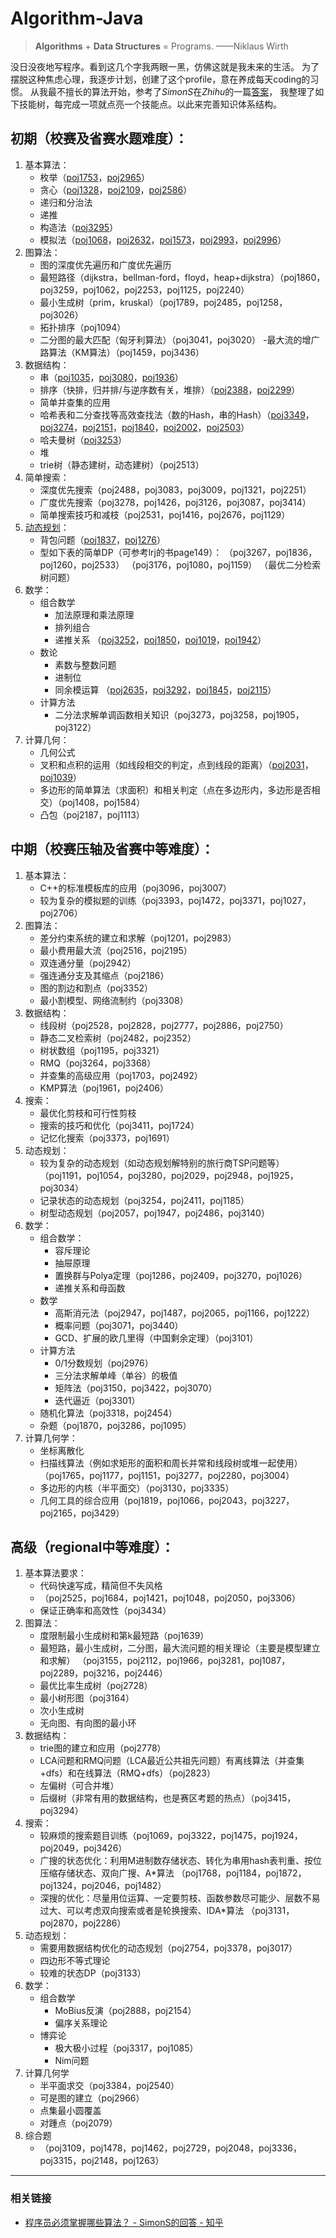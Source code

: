 # Algorithm-Java

> **Algorithms** + **Data Structures** = Programs. ——Niklaus Wirth

没日没夜地写程序。看到这几个字我两眼一黑，仿佛这就是我未来的生活。
为了摆脱这种焦虑心理，我逐步计划，创建了这个profile，意在养成每天coding的习惯。
从我最不擅长的算法开始，参考了*SimonS*在*Zhihu*的一篇[答案](#simons "程序员必须掌握哪些算法？ - SimonS的回答 - 知乎")，
我整理了如下技能树，每完成一项就点亮一个技能点。以此来完善知识体系结构。 

## 初期（校赛及省赛水题难度）：

1. 基本算法：
    - 枚举（[poj1753](src/EarlyStage/BasicAlgs/poj1753.java)，[poj2965](src/EarlyStage/BasicAlgs/poj2965.java)）
    - 贪心（[poj1328](src/EarlyStage/BasicAlgs/poj1328.java)，[poj2109](src/EarlyStage/BasicAlgs/poj2109.java)，[poj2586](src/EarlyStage/BasicAlgs/poj2586.java)）
    - 递归和分治法
    - 递推
    - 构造法（[poj3295](src/EarlyStage/BasicAlgs/poj3295.java)）
    - 模拟法（[poj1068](src/EarlyStage/BasicAlgs/poj1068.java)，[poj2632](src/EarlyStage/BasicAlgs/poj2632.java)，[poj1573](src/EarlyStage/BasicAlgs/poj1573.java)，[poj2993](src/EarlyStage/BasicAlgs/poj2993.java)，[poj2996](src/EarlyStage/BasicAlgs/poj2996.java)）
2. 图算法：
    - 图的深度优先遍历和广度优先遍历
    - 最短路径（dijkstra，bellman-ford，floyd，heap+dijkstra）（poj1860，poj3259，poj1062，poj2253，poj1125，poj2240）
    - 最小生成树（prim，kruskal）（poj1789，poj2485，poj1258，poj3026）
    - 拓扑排序（poj1094）
    - 二分图的最大匹配（匈牙利算法）（poj3041，poj3020）
    -最大流的增广路算法（KM算法）（poj1459，poj3436）
3. 数据结构：
    - 串（[poj1035](src/EarlyStage/DataStructure/poj1035.java)，[poj3080](src/EarlyStage/DataStructure/poj3080.java)，[poj1936](src/EarlyStage/DataStructure/poj1936.java)）
    - 排序（快排，归并排/与逆序数有关，堆排）（[poj2388](src/EarlyStage/DataStructure/poj2388.java)，[poj2299](src/EarlyStage/DataStructure/poj2299.java)）
    - 简单并查集的应用
    - 哈希表和二分查找等高效查找法（数的Hash，串的Hash）（[poj3349](src/EarlyStage/DataStructure/poj3349.java)，[poj3274](src/EarlyStage/DataStructure/poj3274.java)，[poj2151](src/EarlyStage/DataStructure/poj2151.java)，[poj1840](src/EarlyStage/DataStructure/poj1840.java)，[poj2002](src/EarlyStage/DataStructure/poj2002.java)，[poj2503](src/EarlyStage/DataStructure/poj2503.java)）
    - 哈夫曼树（[poj3253](src/EarlyStage/DataStructure/poj3253.java)）
    - 堆
    - trie树（静态建树，动态建树）（poj2513）
4. 简单搜索：
    - 深度优先搜索（poj2488，poj3083，poj3009，poj1321，poj2251）
    - 广度优先搜索（poj3278，poj1426，poj3126，poj3087，poj3414）
    - 简单搜索技巧和减枝（poj2531，poj1416，poj2676，poj1129）
5. [动态规划](src/EarlyStage/DynamicProgramming/README.md)：
    - 背包问题（[poj1837](src/EarlyStage/DynamicProgramming/poj1837.java)，[poj1276](src/EarlyStage/DynamicProgramming/poj1276.java)）
    - 型如下表的简单DP（可参考lrj的书page149）：
      （poj3267，poj1836，poj1260，poj2533）
      （poj3176，poj1080，poj1159）
      （最优二分检索树问题）
6. 数学：
    - 组合数学
        - 加法原理和乘法原理
        - 排列组合
        - 递推关系
    （[poj3252](src/EarlyStage/Mathematics/poj3252.java)，[poj1850](src/EarlyStage/Mathematics/poj1850.java)，[poj1019](src/EarlyStage/Mathematics/poj1019.java)，[poj1942](src/EarlyStage/Mathematics/poj1942.java)）
    - 数论
        - 素数与整数问题
        - 进制位
        - 同余模运算
    （[poj2635](src/EarlyStage/Mathematics/poj2635.java)，[poj3292](src/EarlyStage/Mathematics/poj3292.java)，[poj1845](src/EarlyStage/Mathematics/poj1845.java)，[poj2115](src/EarlyStage/Mathematics/poj2115.java)）
    - 计算方法
        - 二分法求解单调函数相关知识（poj3273，poj3258，poj1905，poj3122）
7. 计算几何：
    - 几何公式
    - 叉积和点积的运用（如线段相交的判定，点到线段的距离）（[poj2031](src/EarlyStage/ComputationalGeometry/poj2031.java)，[poj1039](src/EarlyStage/ComputationalGeometry/poj1039.java)）
    - 多边形的简单算法（求面积）和相关判定（点在多边形内，多边形是否相交）（poj1408，poj1584）
    - 凸包（poj2187，poj1113）
    
## 中期（校赛压轴及省赛中等难度）：
1. 基本算法：
    - C++的标准模板库的应用（poj3096，poj3007）
    - 较为复杂的模拟题的训练（poj3393，poj1472，poj3371，poj1027，poj2706）
2. 图算法：
    - 差分约束系统的建立和求解（poj1201，poj2983）
    - 最小费用最大流（poj2516，poj2195）
    - 双连通分量（poj2942）
    - 强连通分支及其缩点（poj2186）
    - 图的割边和割点（poj3352）
    - 最小割模型、网络流制约（poj3308）
3. 数据结构：
    - 线段树（poj2528，poj2828，poj2777，poj2886，poj2750）
    - 静态二叉检索树（poj2482，poj2352）
    - 树状数组（poj1195，poj3321）
    - RMQ（poj3264，poj3368）
    - 并查集的高级应用（poj1703，poj2492）
    - KMP算法（poj1961，poj2406）
4. 搜索：
    - 最优化剪枝和可行性剪枝
    - 搜索的技巧和优化（poj3411，poj1724）
    - 记忆化搜索（poj3373，poj1691）
5. 动态规划：
    - 较为复杂的动态规划（如动态规划解特别的旅行商TSP问题等）
    （poj1191，poj1054，poj3280，poj2029，poj2948，poj1925，poj3034）
    - 记录状态的动态规划（poj3254，poj2411，poj1185）
    - 树型动态规划（poj2057，poj1947，poj2486，poj3140）
6. 数学：
    - 组合数学：
        - 容斥理论
        - 抽屉原理
        - 置换群与Polya定理（poj1286，poj2409，poj3270，poj1026）
        - 递推关系和母函数
    - 数学
        - 高斯消元法（poj2947，poj1487，poj2065，poj1166，poj1222）
        - 概率问题（poj3071，poj3440）
        - GCD、扩展的欧几里得（中国剩余定理）（poj3101）
    - 计算方法
        - 0/1分数规划（poj2976）
        - 三分法求解单峰（单谷）的极值
        - 矩阵法（poj3150，poj3422，poj3070）
        - 迭代逼近（poj3301）
    - 随机化算法（poj3318，poj2454）
    - 杂题（poj1870，poj3286，poj1095）
7. 计算几何学：
    - 坐标离散化
    - 扫描线算法（例如求矩形的面积和周长并常和线段树或堆一起使用）
    （poj1765，poj1177，poj1151，poj3277，poj2280，poj3004）
    - 多边形的内核（半平面交）（poj3130，poj3335）
    - 几何工具的综合应用（poj1819，poj1066，poj2043，poj3227，poj2165，poj3429）
    
## 高级（regional中等难度）：
1. 基本算法要求：
    - 代码快速写成，精简但不失风格
    - （poj2525，poj1684，poj1421，poj1048，poj2050，poj3306）
    - 保证正确率和高效性（poj3434）
2. 图算法：
    - 度限制最小生成树和第k最短路（poj1639）
    - 最短路，最小生成树，二分图，最大流问题的相关理论（主要是模型建立和求解）
    （poj3155，poj2112，poj1966，poj3281，poj1087，poj2289，poj3216，poj2446）
    - 最优比率生成树（poj2728）
    - 最小树形图（poj3164）
    - 次小生成树
    - 无向图、有向图的最小环
3. 数据结构：
    - trie图的建立和应用（poj2778）
    - LCA问题和RMQ问题（LCA最近公共祖先问题）有离线算法（并查集+dfs）和在线算法（RMQ+dfs）（poj2823）
    - 左偏树（可合并堆）
    - 后缀树（非常有用的数据结构，也是赛区考题的热点）（poj3415，poj3294）
4. 搜索：
    - 较麻烦的搜索题目训练（poj1069，poj3322，poj1475，poj1924，poj2049，poj3426）
    - 广搜的状态优化：利用M进制数存储状态、转化为串用hash表判重、按位压缩存储状态、双向广搜、A*算法
    （poj1768，poj1184，poj1872，poj1324，poj2046，poj1482）
    - 深搜的优化：尽量用位运算、一定要剪枝、函数参数尽可能少、层数不易过大、可以考虑双向搜索或者是轮换搜索、IDA*算法
    （poj3131，poj2870，poj2286）
5. 动态规划：
    - 需要用数据结构优化的动态规划（poj2754，poj3378，poj3017）
    - 四边形不等式理论
    - 较难的状态DP（poj3133）
6. 数学：
    - 组合数学
        - MoBius反演（poj2888，poj2154）
        - 偏序关系理论
    - 博弈论
        - 极大极小过程（poj3317，poj1085）
        - Nim问题
7. 计算几何学
    - 半平面求交（poj3384，poj2540）
    - 可是图的建立（poj2966）
    - 点集最小圆覆盖
    - 对踵点（poj2079）
8. 综合题
    - （poj3109，poj1478，poj1462，poj2729，poj2048，poj3336，poj3315，poj2148，poj1263）

--------------------
### 相关链接

<span id="simons"></span>
- [程序员必须掌握哪些算法？ - SimonS的回答 - 知乎](https://www.zhihu.com/question/23148377/answer/36824071)